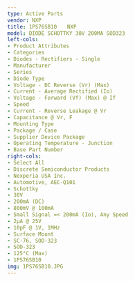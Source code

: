 ```yaml
---
type: Active Parts
vendor: NXP
title: 1PS76SB10　　NXP
model: DIODE SCHOTTKY 30V 200MA SOD323
left-cols:
- Product Attributes
- Categories
- Diodes - Rectifiers - Single
- Manufacturer
- Series
- Diode Type
- Voltage - DC Reverse (Vr) (Max)
- Current - Average Rectified (Io)
- Voltage - Forward (Vf) (Max) @ If
- Speed
- Current - Reverse Leakage @ Vr
- Capacitance @ Vr, F
- Mounting Type
- Package / Case
- Supplier Device Package
- Operating Temperature - Junction
- Base Part Number
right-cols:
- Select All
- Discrete Semiconductor Products
- Nexperia USA Inc.
- Automotive, AEC-Q101
- Schottky
- 30V
- 200mA (DC)
- 800mV @ 100mA
- Small Signal =< 200mA (Io), Any Speed
- 2µA @ 25V
- 10pF @ 1V, 1MHz
- Surface Mount
- SC-76, SOD-323
- SOD-323
- 125°C (Max)
- 1PS76SB10
img: 1PS76SB10.JPG
---
```

